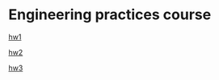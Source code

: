 # Engineering practices course

[hw1](https://github.com/mkotenkov/engineering_practices/tree/hw1)

[hw2](https://github.com/mkotenkov/engineering_practices/tree/hw2)

[hw3](https://github.com/mkotenkov/engineering_practices/tree/hw3)